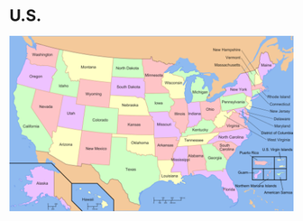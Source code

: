 # U.S.

![Map_of_USA_with_state_and_territory_names_2.png](U%20S%2068700f626a4146548ad1a7f89079ea9e/Map_of_USA_with_state_and_territory_names_2.png)